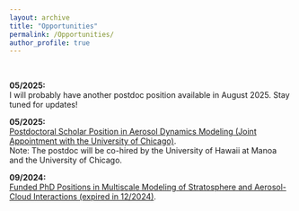 ```yaml
---
layout: archive
title: "Opportunities"
permalink: /Opportunities/
author_profile: true
---
```

<br />


**05/2025:** <br />
I will probably have another postdoc position available in August 2025. Stay tuned for updates! <br />


**05/2025:** <br />
[Postdoctoral Scholar Position in Aerosol Dynamics Modeling (Joint Appointment with the University of Chicago)](https://hongwei8sun.github.io/files/Postdoc_WangLab_UChicago_Modeling_2025.pdf). <br />
Note: The postdoc will be co-hired by the University of Hawaii at Manoa and the University of Chicago.

**09/2024:** <br />
[Funded PhD Positions in Multiscale Modeling of Stratosphere and Aerosol-Cloud Interactions (expired in 12/2024)](https://hongwei8sun.github.io/files/Funded%20PhD%20Positions%20in%20Multiscale%20Modeling%20of%20Stratosphere%20and%20Aerosol.pdf). <br />




